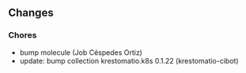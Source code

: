 ## Changes

### Chores

* bump molecule (Job Céspedes Ortiz)
* update: bump collection krestomatio.k8s 0.1.22 (krestomatio-cibot)
